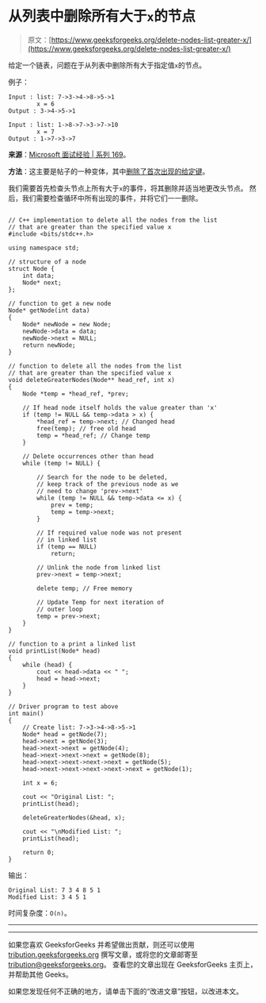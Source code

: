 # 从列表中删除所有大于`x`的节点

> 原文：[https://www.geeksforgeeks.org/delete-nodes-list-greater-x/](https://www.geeksforgeeks.org/delete-nodes-list-greater-x/)

给定一个链表，问题在于从列表中删除所有大于指定值`x`的节点。

例子：

```
Input : list: 7->3->4->8->5->1
        x = 6
Output : 3->4->5->1

Input : list: 1->8->7->3->7->10
        x = 7
Output : 1->7->3->7

```

**来源**：[Microsoft 面试经验 | 系列 169](https://www.geeksforgeeks.org/microsoft-interview-experience-set-169/)。

**方法**：这主要是帖子的一种变体，其中[删除了首次出现的给定键](https://www.geeksforgeeks.org/linked-list-set-3-deleting-node/)。

我们需要首先检查头节点上所有大于`x`的事件，将其删除并适当地更改头节点。 然后，我们需要检查循环中所有出现的事件，并将它们一一删除。

```

// C++ implementation to delete all the nodes from the list 
// that are greater than the specified value x 
#include <bits/stdc++.h> 

using namespace std; 

// structure of a node 
struct Node { 
    int data; 
    Node* next; 
}; 

// function to get a new node 
Node* getNode(int data) 
{ 
    Node* newNode = new Node; 
    newNode->data = data; 
    newNode->next = NULL; 
    return newNode; 
} 

// function to delete all the nodes from the list 
// that are greater than the specified value x 
void deleteGreaterNodes(Node** head_ref, int x) 
{ 
    Node *temp = *head_ref, *prev; 

    // If head node itself holds the value greater than 'x' 
    if (temp != NULL && temp->data > x) { 
        *head_ref = temp->next; // Changed head 
        free(temp); // free old head 
        temp = *head_ref; // Change temp 
    } 

    // Delete occurrences other than head 
    while (temp != NULL) { 

        // Search for the node to be deleted,  
        // keep track of the previous node as we  
        // need to change 'prev->next' 
        while (temp != NULL && temp->data <= x) { 
            prev = temp; 
            temp = temp->next; 
        } 

        // If required value node was not present 
        // in linked list 
        if (temp == NULL) 
            return; 

        // Unlink the node from linked list 
        prev->next = temp->next; 

        delete temp; // Free memory 

        // Update Temp for next iteration of  
        // outer loop 
        temp = prev->next; 
    } 
} 

// function to a print a linked list 
void printList(Node* head) 
{ 
    while (head) { 
        cout << head->data << " "; 
        head = head->next; 
    } 
} 

// Driver program to test above 
int main() 
{ 
    // Create list: 7->3->4->8->5->1 
    Node* head = getNode(7); 
    head->next = getNode(3); 
    head->next->next = getNode(4); 
    head->next->next->next = getNode(8); 
    head->next->next->next->next = getNode(5); 
    head->next->next->next->next->next = getNode(1); 

    int x = 6; 

    cout << "Original List: "; 
    printList(head); 

    deleteGreaterNodes(&head, x); 

    cout << "\nModified List: "; 
    printList(head); 

    return 0; 
} 

```

输出：

```
Original List: 7 3 4 8 5 1 
Modified List: 3 4 5 1

```

时间复杂度：`O(n)`。



* * *

* * *

如果您喜欢 GeeksforGeeks 并希望做出贡献，则还可以使用 [tribution.geeksforgeeks.org](https://contribute.geeksforgeeks.org/) 撰写文章，或将您的文章邮寄至 tribution@geeksforgeeks.org。 查看您的文章出现在 GeeksforGeeks 主页上，并帮助其他 Geeks。

如果您发现任何不正确的地方，请单击下面的“改进文章”按钮，以改进本文。